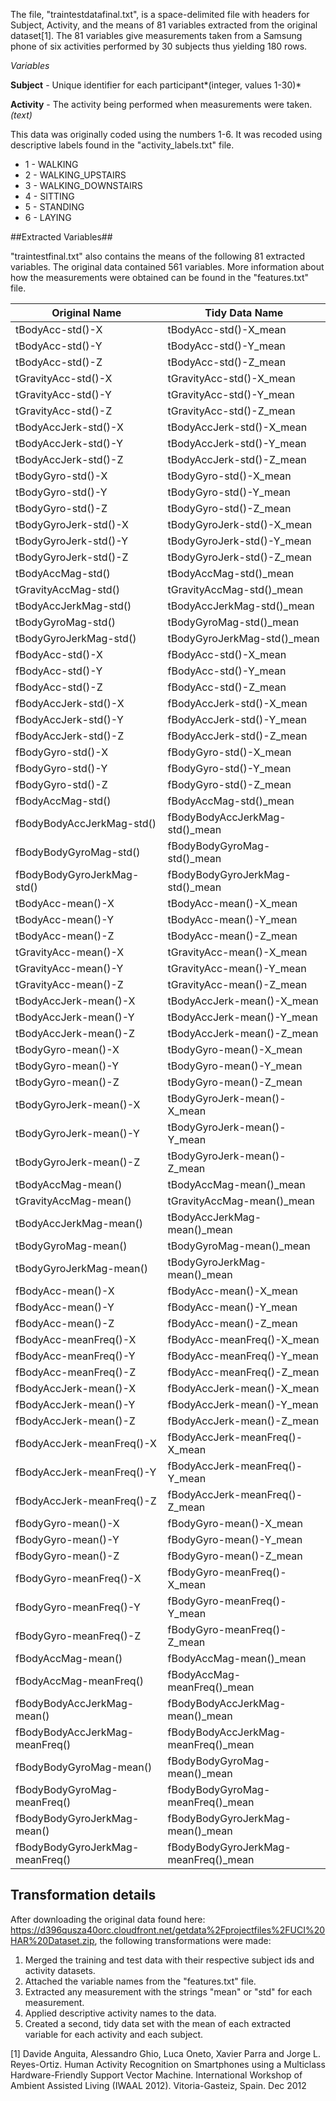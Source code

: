
The file, "traintestdatafinal.txt", is a space-delimited file with headers for Subject, Activity, and the means of 81 variables extracted from the original dataset[1].  The 81 variables give measurements taken from a Samsung phone of six activities performed by 30 subjects thus yielding 180 rows.  

*Variables*

**Subject** - Unique identifier for each participant*(integer, values 1-30)*

**Activity** - The activity being performed when measurements were taken.  *(text)* 

This data was originally coded using the numbers 1-6. It was recoded using descriptive labels found in the "activity_labels.txt" file.

  * 1 - WALKING  				
  * 2 - WALKING\_UPSTAIRS
  * 3 - WALKING\_DOWNSTAIRS
  * 4 - SITTING 
  * 5 - STANDING
  * 6 - LAYING



##Extracted Variables##

"traintestfinal.txt" also contains the means of the following 81 extracted variables.  The original data contained 561 variables.  More information about how the measurements were obtained can be found in the "features.txt" file.


| Original Name  | Tidy Data Name  |
|---------------|----------------|
|tBodyAcc-std()-X|tBodyAcc-std()-X_mean|
|tBodyAcc-std()-Y|tBodyAcc-std()-Y_mean|
|tBodyAcc-std()-Z|tBodyAcc-std()-Z_mean|
|tGravityAcc-std()-X|tGravityAcc-std()-X_mean|
|tGravityAcc-std()-Y|tGravityAcc-std()-Y_mean|
|tGravityAcc-std()-Z|tGravityAcc-std()-Z_mean|
|tBodyAccJerk-std()-X|tBodyAccJerk-std()-X_mean|
|tBodyAccJerk-std()-Y|tBodyAccJerk-std()-Y_mean|
|tBodyAccJerk-std()-Z|tBodyAccJerk-std()-Z_mean|
|tBodyGyro-std()-X|tBodyGyro-std()-X_mean|
|tBodyGyro-std()-Y|tBodyGyro-std()-Y_mean|
|tBodyGyro-std()-Z|tBodyGyro-std()-Z_mean|
|tBodyGyroJerk-std()-X|tBodyGyroJerk-std()-X_mean|
|tBodyGyroJerk-std()-Y|tBodyGyroJerk-std()-Y_mean|
|tBodyGyroJerk-std()-Z|tBodyGyroJerk-std()-Z_mean|
|tBodyAccMag-std()|tBodyAccMag-std()_mean|
|tGravityAccMag-std()|tGravityAccMag-std()_mean|
|tBodyAccJerkMag-std()|tBodyAccJerkMag-std()_mean|
|tBodyGyroMag-std()|tBodyGyroMag-std()_mean|
|tBodyGyroJerkMag-std()|tBodyGyroJerkMag-std()_mean|
|fBodyAcc-std()-X|fBodyAcc-std()-X_mean|
|fBodyAcc-std()-Y|fBodyAcc-std()-Y_mean|
|fBodyAcc-std()-Z|fBodyAcc-std()-Z_mean|
|fBodyAccJerk-std()-X|fBodyAccJerk-std()-X_mean|
|fBodyAccJerk-std()-Y|fBodyAccJerk-std()-Y_mean|
|fBodyAccJerk-std()-Z|fBodyAccJerk-std()-Z_mean|
|fBodyGyro-std()-X|fBodyGyro-std()-X_mean|
|fBodyGyro-std()-Y|fBodyGyro-std()-Y_mean|
|fBodyGyro-std()-Z|fBodyGyro-std()-Z_mean|
|fBodyAccMag-std()|fBodyAccMag-std()_mean|
|fBodyBodyAccJerkMag-std()|fBodyBodyAccJerkMag-std()_mean|
|fBodyBodyGyroMag-std()|fBodyBodyGyroMag-std()_mean|
|fBodyBodyGyroJerkMag-std()|fBodyBodyGyroJerkMag-std()_mean|
|tBodyAcc-mean()-X|tBodyAcc-mean()-X_mean|
|tBodyAcc-mean()-Y|tBodyAcc-mean()-Y_mean|
|tBodyAcc-mean()-Z|tBodyAcc-mean()-Z_mean|
|tGravityAcc-mean()-X|tGravityAcc-mean()-X_mean|
|tGravityAcc-mean()-Y|tGravityAcc-mean()-Y_mean|
|tGravityAcc-mean()-Z|tGravityAcc-mean()-Z_mean|
|tBodyAccJerk-mean()-X|tBodyAccJerk-mean()-X_mean|
|tBodyAccJerk-mean()-Y|tBodyAccJerk-mean()-Y_mean|
|tBodyAccJerk-mean()-Z|tBodyAccJerk-mean()-Z_mean|
|tBodyGyro-mean()-X|tBodyGyro-mean()-X_mean|
|tBodyGyro-mean()-Y|tBodyGyro-mean()-Y_mean|
|tBodyGyro-mean()-Z|tBodyGyro-mean()-Z_mean|
|tBodyGyroJerk-mean()-X|tBodyGyroJerk-mean()-X_mean|
|tBodyGyroJerk-mean()-Y|tBodyGyroJerk-mean()-Y_mean|
|tBodyGyroJerk-mean()-Z|tBodyGyroJerk-mean()-Z_mean|
|tBodyAccMag-mean()|tBodyAccMag-mean()_mean|
|tGravityAccMag-mean()|tGravityAccMag-mean()_mean|
|tBodyAccJerkMag-mean()|tBodyAccJerkMag-mean()_mean|
|tBodyGyroMag-mean()|tBodyGyroMag-mean()_mean|
|tBodyGyroJerkMag-mean()|tBodyGyroJerkMag-mean()_mean|
|fBodyAcc-mean()-X|fBodyAcc-mean()-X_mean|
|fBodyAcc-mean()-Y|fBodyAcc-mean()-Y_mean|
|fBodyAcc-mean()-Z|fBodyAcc-mean()-Z_mean|
|fBodyAcc-meanFreq()-X|fBodyAcc-meanFreq()-X_mean|
|fBodyAcc-meanFreq()-Y|fBodyAcc-meanFreq()-Y_mean|
|fBodyAcc-meanFreq()-Z|fBodyAcc-meanFreq()-Z_mean|
|fBodyAccJerk-mean()-X|fBodyAccJerk-mean()-X_mean|
|fBodyAccJerk-mean()-Y|fBodyAccJerk-mean()-Y_mean|
|fBodyAccJerk-mean()-Z|fBodyAccJerk-mean()-Z_mean|
|fBodyAccJerk-meanFreq()-X|fBodyAccJerk-meanFreq()-X_mean|
|fBodyAccJerk-meanFreq()-Y|fBodyAccJerk-meanFreq()-Y_mean|
|fBodyAccJerk-meanFreq()-Z|fBodyAccJerk-meanFreq()-Z_mean|
|fBodyGyro-mean()-X|fBodyGyro-mean()-X_mean|
|fBodyGyro-mean()-Y|fBodyGyro-mean()-Y_mean|
|fBodyGyro-mean()-Z|fBodyGyro-mean()-Z_mean|
|fBodyGyro-meanFreq()-X|fBodyGyro-meanFreq()-X_mean|
|fBodyGyro-meanFreq()-Y|fBodyGyro-meanFreq()-Y_mean|
|fBodyGyro-meanFreq()-Z|fBodyGyro-meanFreq()-Z_mean|
|fBodyAccMag-mean()|fBodyAccMag-mean()_mean|
|fBodyAccMag-meanFreq()|fBodyAccMag-meanFreq()_mean|
|fBodyBodyAccJerkMag-mean()|fBodyBodyAccJerkMag-mean()_mean|
|fBodyBodyAccJerkMag-meanFreq()|fBodyBodyAccJerkMag-meanFreq()_mean|
|fBodyBodyGyroMag-mean()|fBodyBodyGyroMag-mean()_mean|
|fBodyBodyGyroMag-meanFreq()|fBodyBodyGyroMag-meanFreq()_mean|
|fBodyBodyGyroJerkMag-mean()|fBodyBodyGyroJerkMag-mean()_mean|
|fBodyBodyGyroJerkMag-meanFreq()|fBodyBodyGyroJerkMag-meanFreq()_mean|

## Transformation details

After downloading the original data found here: https://d396qusza40orc.cloudfront.net/getdata%2Fprojectfiles%2FUCI%20HAR%20Dataset.zip, the following transformations were made:

1. Merged the training and test data with their respective subject ids and activity datasets.
2. Attached the variable names from the "features.txt" file.
3. Extracted any measurement with the strings "mean" or "std" for each measurement.
4. Applied descriptive activity names to the data.
5. Created a second, tidy data set with the mean of each extracted variable for each activity and each subject.


[1] Davide Anguita, Alessandro Ghio, Luca Oneto, Xavier Parra and Jorge L. Reyes-Ortiz. Human Activity Recognition on Smartphones using a Multiclass Hardware-Friendly Support Vector Machine. International Workshop of Ambient Assisted Living (IWAAL 2012). Vitoria-Gasteiz, Spain. Dec 2012
